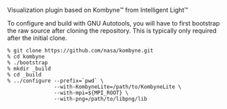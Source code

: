 Visualization plugin based on Kombyne:tm: from Intelligent Light:tm:

To configure and build with GNU Autotools, you will have to first bootstrap the raw source after cloning the repository.  This is typically only required after the initial clone.

```
% git clone https://github.com/nasa/kombyne.git
% cd kombyne
% ./bootstrap
% mkdir _build
% cd _build
% ../configure --prefix=`pwd` \
               --with-KombyneLite=/path/to/KombyneLite \
               --with-mpi=${MPI_ROOT} \
               --with-png=/path/to/libpng/lib
```
